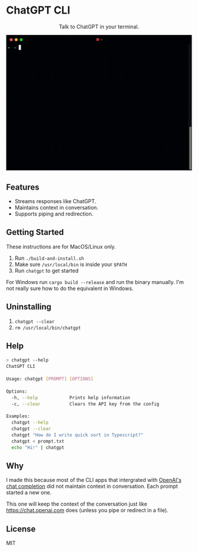 # ChatGPT CLI

<p align="center">
  Talk to ChatGPT in your terminal.
</p>

<p align="center">
  <img src="./demo.gif">
</p>

## Features

- Streams responses like ChatGPT.
- Maintains context in conversation.
- Supports piping and redirection.

## Getting Started

These instructions are for MacOS/Linux only.

1. Run `./build-and-install.sh`
1. Make sure `/usr/local/bin` is inside your `$PATH`
1. Run `chatgpt` to get started

For Windows run `cargo build --release` and run the binary manually. I'm not really sure how to do the equivalent in Windows.

## Uninstalling

1. `chatgpt --clear`
1. `rm /usr/local/bin/chatgpt`

## Help

```bash
> chatgpt --help
ChatGPT CLI

Usage: chatgpt [PROMPT] [OPTIONS]

Options:
  -h, --help            Prints help information
  -c, --clear           Clears the API key from the config

Examples:
  chatgpt --help
  chatgpt --clear
  chatgpt "How do I write quick sort in Typescript?"
  chatgpt < prompt.txt
  echo "Hi!" | chatgpt
```

## Why

I made this because most of the CLI apps that intergrated with [OpenAI's chat completion](https://platform.openai.com/docs/guides/chat) did not maintain context in conversation. Each prompt started a new one.

This one will keep the context of the conversation just like https://chat.openai.com does (unless you pipe or redirect in a file).

## License

MIT
